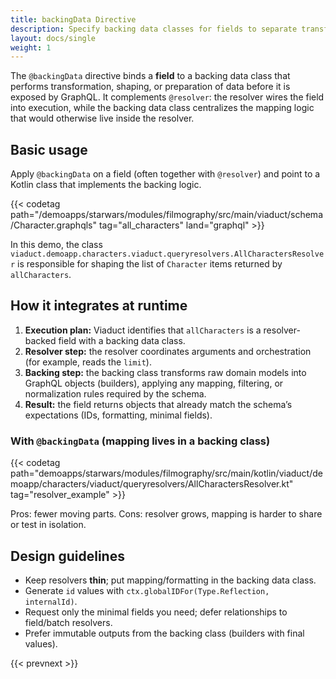 ```yaml
---
title: backingData Directive
description: Specify backing data classes for fields to separate transformation logic from retrieval.
layout: docs/single
weight: 1
---
```


The `@backingData` directive binds a **field** to a backing data class that performs transformation, shaping, or
preparation of data before it is exposed by GraphQL. It complements `@resolver`: the resolver wires the field into
execution, while the backing data class centralizes the mapping logic that would otherwise live inside the resolver.

## Basic usage

Apply `@backingData` on a field (often together with `@resolver`) and point to a Kotlin class that implements the
backing logic.

{{< codetag path="/demoapps/starwars/modules/filmography/src/main/viaduct/schema/Character.graphqls" tag="all_characters" land="graphql" >}}

In this demo, the class
`viaduct.demoapp.characters.viaduct.queryresolvers.AllCharactersResolver`
is responsible for shaping the list of `Character` items returned by `allCharacters`.

## How it integrates at runtime

1. **Execution plan:** Viaduct identifies that `allCharacters` is a resolver-backed field with a backing data class.
2. **Resolver step:** the resolver coordinates arguments and orchestration (for example, reads the `limit`).
3. **Backing step:** the backing class transforms raw domain models into GraphQL objects (builders), applying any
   mapping, filtering, or normalization rules required by the schema.
4. **Result:** the field returns objects that already match the schema’s expectations (IDs, formatting, minimal fields).

### With `@backingData` (mapping lives in a backing class)

{{< codetag path="demoapps/starwars/modules/filmography/src/main/kotlin/viaduct/demoapp/characters/viaduct/queryresolvers/AllCharactersResolver.kt" tag="resolver_example"  >}}

Pros: fewer moving parts.
Cons: resolver grows, mapping is harder to share or test in isolation.

## Design guidelines

- Keep resolvers **thin**; put mapping/formatting in the backing data class.
- Generate `id` values with `ctx.globalIDFor(Type.Reflection, internalId)`.
- Request only the minimal fields you need; defer relationships to field/batch resolvers.
- Prefer immutable outputs from the backing class (builders with final values).


{{< prevnext >}}
